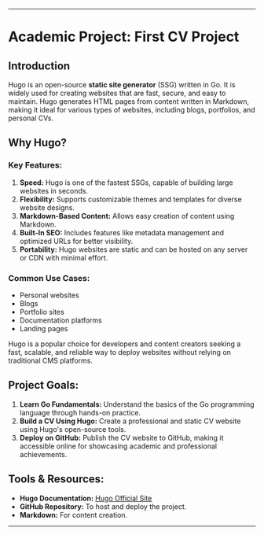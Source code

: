 
---
# Academic Project: **First CV Project**

## Introduction  
Hugo is an open-source **static site generator** (SSG) written in Go. It is widely used for creating websites that are fast, secure, and easy to maintain. Hugo generates HTML pages from content written in Markdown, making it ideal for various types of websites, including blogs, portfolios, and personal CVs.

## Why Hugo?  
### Key Features:
1. **Speed:** Hugo is one of the fastest SSGs, capable of building large websites in seconds.  
2. **Flexibility:** Supports customizable themes and templates for diverse website designs.  
3. **Markdown-Based Content:** Allows easy creation of content using Markdown.  
4. **Built-In SEO:** Includes features like metadata management and optimized URLs for better visibility.  
5. **Portability:** Hugo websites are static and can be hosted on any server or CDN with minimal effort.  

### Common Use Cases:
- Personal websites  
- Blogs  
- Portfolio sites  
- Documentation platforms  
- Landing pages  

Hugo is a popular choice for developers and content creators seeking a fast, scalable, and reliable way to deploy websites without relying on traditional CMS platforms.

## Project Goals:
1. **Learn Go Fundamentals:** Understand the basics of the Go programming language through hands-on practice.  
2. **Build a CV Using Hugo:** Create a professional and static CV website using Hugo's open-source tools.  
3. **Deploy on GitHub:** Publish the CV website to GitHub, making it accessible online for showcasing academic and professional achievements.  

## Tools & Resources:
- **Hugo Documentation:** [Hugo Official Site](https://gohugo.io/)  
- **GitHub Repository:** To host and deploy the project.  
- **Markdown:** For content creation.  

---

